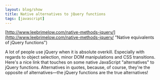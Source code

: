 ```yaml
---
layout: blog/show
title: Native alternatives to jQuery functions
tags: [javascript]
---
```


[http://www.leebrimelow.com/native-methods-jquery/](http://www.leebrimelow.com/native-methods-jquery/ "Native equivalents of jQuery functions")

A lot of people use jQuery when it is absolute overkill. Especially with regards to object selection, minor DOM manipulations and CSS transitions. Here's a nice link that touches on some native JavaScript "alternatives" to jQuery functions. Alternatives in quotes, because, of course, they're the opposite of alternatives—the jQuery functions are the true alternatives!
